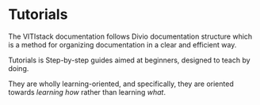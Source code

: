 # Tutorials

The VITIstack documentation follows Divio documentation structure which is a method for organizing documentation in a clear and efficient way. 

Tutorials is Step-by-step guides aimed at beginners, designed to teach by doing. 

They are wholly learning-oriented, and specifically, they are oriented towards _learning how_ rather than learning _what_.